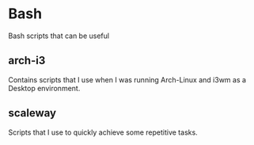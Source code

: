 # Bash
Bash scripts that can be useful

## arch-i3
Contains scripts that I use when I was running Arch-Linux and i3wm as a Desktop environment.

## scaleway
Scripts that I use to quickly achieve some repetitive tasks.
